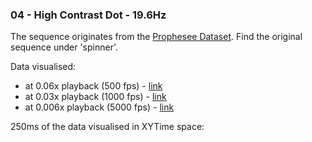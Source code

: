 ### 04 - High Contrast Dot - 19.6Hz
The sequence originates from the [Prophesee Dataset](https://docs.prophesee.ai/4.6.1/datasets.html).
Find the original sequence under 'spinner'.

Data visualised:
- at 0.06x playback (500 fps) - [link](https://www.youtube.com/watch?v=w60AZYyNgWk)
- at 0.03x playback (1000 fps) - [link](https://www.youtube.com/watch?v=sBFWObrqTRw)
- at 0.006x playback (5000 fps) - [link](https://www.youtube.com/watch?v=_X_kiPSN3eA)

250ms of the data visualised in XYTime space:
